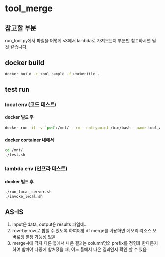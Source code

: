 # tool_merge

## 참고할 부분
run_tool.py에서 파일을 어떻게 s3에서 lambda로 가져오는지 부분만 참고하시면 될 것 같습니다.

## docker build

```sh
docker build -t tool_sample -f Dockerfile .
```

## test run

### local env (코드 테스트)

#### docker 빌드 후

```sh
docker run -it -v `pwd`:/mnt/ --rm --entrypoint /bin/bash --name tool_adme --cpus 8 --memory 16384m tool_sample
```

#### docker container 내에서
```sh
cd /mnt/
./test.sh
```

### lambda env (인프라 테스트)

#### docker 빌드 후

```sh
./run_local_server.sh
./invoke_local.sh
```


## AS-IS
1. input은 data, output은 results 파일에...
2. row-by-row로 합칠 수 있도록 하여야함 df merge를 이용하면 메모리 리소스 오버로딩 발생 가능성 있음
3. merge시에 각자 다른 툴에서 나온 결과는 column명의 prefix를 정형화 한다든지 하여 합쳐야 나중에 합쳐졌을 때, 어느 툴에서 나온 결과인지 확인 할 수 있음
